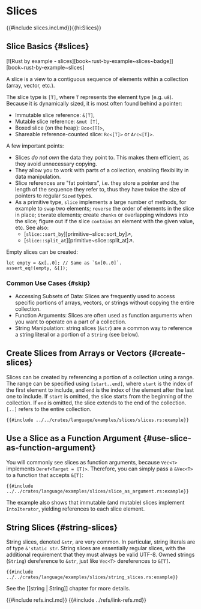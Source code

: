 # Slices

{{#include slices.incl.md}}{{hi:Slices}}

## Slice Basics {#slices}

[![Rust by example - slices][book~rust-by-example~slices~badge]][book~rust-by-example~slices]

A slice is a view to a contiguous sequence of elements within a collection (array, vector, etc.).

The slice type is `[T]`, where `T` represents the element type (e.g. `u8`). Because it is dynamically sized, it is most often found behind a pointer:

- Immutable slice reference: `&[T]`,
- Mutable slice reference: `&mut [T]`,
- Boxed slice (on the heap): `Box<[T]>`,
- Shareable reference-counted slice: `Rc<[T]>` or `Arc<[T]>`.

A few important points:

- Slices _do not own_ the data they point to. This makes them efficient, as they avoid unnecessary copying.
- They allow you to work with parts of a collection, enabling flexibility in data manipulation.
- Slice references are "fat pointers", i.e. they store a pointer and the length of the sequence they refer to, thus they have twice the size of pointers to regular `Sized` types.
- As a primitive type, `slice` implements a large number of methods, for example to `swap` two elements; `reverse` the order of elements in the slice in place; `iter`ate elements; create `chunks` or overlapping windows into the slice; figure out if the slice `contains` an element with the given value, etc. See also:
  - [`slice::sort_by`][primitive~slice::sort_by]↗,
  - [`slice::split_at`][primitive~slice::split_at]↗.

Empty slices can be created:

```rust,editable
let empty = &x[..0]; // Same as `&x[0..0]`.
assert_eq!(empty, &[]);
```

### Common Use Cases {#skip}

- Accessing Subsets of Data: Slices are frequently used to access specific portions of arrays, vectors, or strings without copying the entire collection.
- Function Arguments: Slices are often used as function arguments when you want to operate on a part of a collection.
- String Manipulation: string slices (`&str`) are a common way to reference a string literal or a portion of a `String` (see below).

## Create Slices from Arrays or Vectors {#create-slices}

Slices can be created by referencing a portion of a collection using a range. The range can be specified using `[start..end]`, where `start` is the index of the first element to include, and `end` is the index of the element after the last one to include. If `start` is omitted, the slice starts from the beginning of the collection. If `end` is omitted, the slice extends to the end of the collection. `[..]` refers to the entire collection.

```rust,editable
{{#include ../../crates/language/examples/slices/slices.rs:example}}
```

## Use a Slice as a Function Argument {#use-slice-as-function-argument}

You will commonly see slices as function arguments, because `Vec<T>` implements `Deref<Target = [T]>`. Therefore, you can simply pass a `&Vec<T>` to a function that accepts `&[T]`:

```rust,editable
{{#include ../../crates/language/examples/slices/slice_as_argument.rs:example}}
```

The example also shows that immutable (and mutable) slices implement `IntoIterator`, yielding references to each slice element.

## String Slices {#string-slices}

String slices, denoted `&str`, are very common. In particular, string literals are of type `&'static str`. String slices are essentially regular slices, with the additional requirement that they must always be valid UTF-8. Owned strings (`String`) dereference to `&str`, just like `Vec<T>` dereferences to `&[T]`.

```rust,editable
{{#include ../../crates/language/examples/slices/string_slices.rs:example}}
```

See the [[string | String]] chapter for more details.

{{#include refs.incl.md}}
{{#include ../refs/link-refs.md}}

<div class="hidden">
</div>
